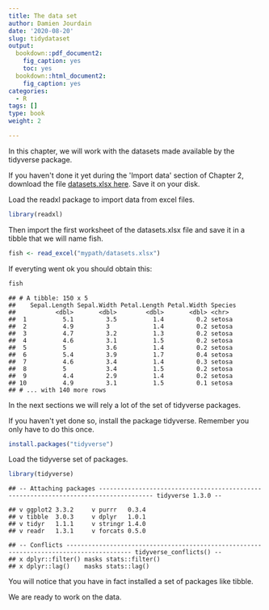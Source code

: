 ```yaml
---
title: The data set
author: Damien Jourdain
date: '2020-08-20'
slug: tidydataset
output: 
  bookdown::pdf_document2:
    fig_caption: yes
    toc: yes
  bookdown::html_document2:
    fig_caption: yes
categories:
  - R
tags: []
type: book
weight: 2

---
```


In this chapter, we will work with the datasets made available by the tidyverse package. 

If you haven't done it yet during the 'Import data' section of Chapter 2, download the file [datasets.xlsx here](/files/datasets.xlsx). Save it on your disk. 

Load the readxl package to import data from excel files.

```r
library(readxl)
```

Then import the first worksheet of the datasets.xlsx file and save it in a tibble that we will name fish.


```r
fish <- read_excel("mypath/datasets.xlsx")
```




If everyting went ok you should obtain this:

```r
fish
```

```
## # A tibble: 150 x 5
##    Sepal.Length Sepal.Width Petal.Length Petal.Width Species
##           <dbl>       <dbl>        <dbl>       <dbl> <chr>  
##  1          5.1         3.5          1.4         0.2 setosa 
##  2          4.9         3            1.4         0.2 setosa 
##  3          4.7         3.2          1.3         0.2 setosa 
##  4          4.6         3.1          1.5         0.2 setosa 
##  5          5           3.6          1.4         0.2 setosa 
##  6          5.4         3.9          1.7         0.4 setosa 
##  7          4.6         3.4          1.4         0.3 setosa 
##  8          5           3.4          1.5         0.2 setosa 
##  9          4.4         2.9          1.4         0.2 setosa 
## 10          4.9         3.1          1.5         0.1 setosa 
## # ... with 140 more rows
```

In the next sections we will rely a lot of the set of tidyverse packages. 

If you haven't yet done so, install the package tidyverse. Remember you only have to do this once.

```r
install.packages("tidyverse")
```

Load the tidyverse set of packages. 

```r
library(tidyverse)
```

```
## -- Attaching packages ------------------------------------------------------------------------------------- tidyverse 1.3.0 --
```

```
## v ggplot2 3.3.2     v purrr   0.3.4
## v tibble  3.0.3     v dplyr   1.0.1
## v tidyr   1.1.1     v stringr 1.4.0
## v readr   1.3.1     v forcats 0.5.0
```

```
## -- Conflicts ---------------------------------------------------------------------------------------- tidyverse_conflicts() --
## x dplyr::filter() masks stats::filter()
## x dplyr::lag()    masks stats::lag()
```
You will notice that you have in fact installed a set of packages like tibble. 


We are ready to work on the data.
